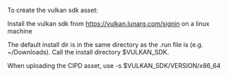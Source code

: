 To create the vulkan sdk asset:

Install the vulkan sdk from https://vulkan.lunarg.com/signin on a linux machine

The default install dir is in the same directory as the .run file is (e.g. ~/Downloads).
Call the install directory $VULKAN_SDK.

When uploading the CIPD asset, use -s $VULKAN_SDK/VERSION/x86_64
